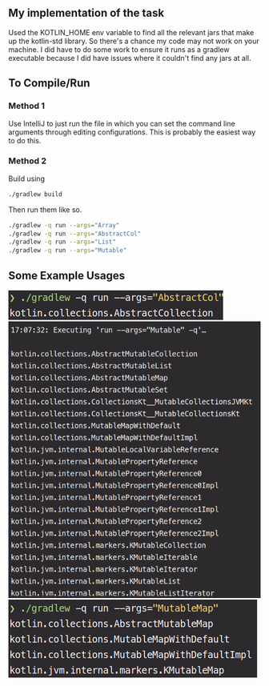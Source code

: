 ## My implementation of the task
Used the KOTLIN_HOME env variable to find all the relevant 
jars that make up the kotlin-std library. 
So there's a chance my code may not work on your machine.
I did have to do some work to ensure it runs as a gradlew executable
because I did have issues where it couldn't find any jars at all.

## To Compile/Run

### Method 1
Use IntelliJ to just run the file in which you can set the 
command line arguments through editing configurations.
This is probably the easiest way to do this.

### Method 2 
Build using 
```bash
./gradlew build 
```
Then run them like so. 
```bash
./gradlew -q run --args="Array"
./gradlew -q run --args="AbstractCol"
./gradlew -q run --args="List"
./gradlew -q run --args="Mutable"
```

## Some Example Usages

![Abstract Col](./demoImages/AbstractCol.png)
![Mutable](./demoImages/Mutable.png)
![MutableMap](./demoImages/MutableMap.png)